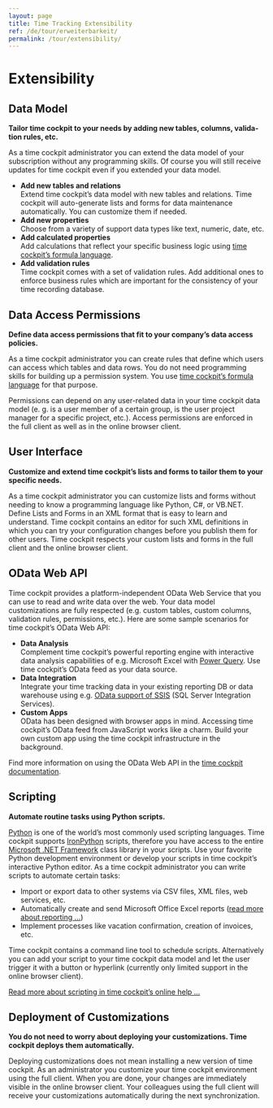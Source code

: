 ```yaml
---
layout: page
title: Time Tracking Extensibility
ref: /de/tour/erweiterbarkeit/
permalink: /tour/extensibility/
---
```


<h1>Extensibility
		</h1><div class="tour">
  <div class="row">
    <div class="col-sm-12">
      <h2>Data Model
		</h2>
      <p class="Subheader">
        <span lang="EN-US">
          <strong>Tailor time cockpit to your needs by adding new tables, columns, validation rules, etc.</strong>
        </span>
      </p>
      <p>As a time cockpit administrator you can extend the data model of your subscription without any programming skills. Of course you will still receive updates for time cockpit even if you extended your data model.
		</p>
    </div>
    <div class="col-sm-12 col-md-6">
      <ul class="checkList">
        <li>
          <strong>Add new tables and relations</strong>
          <br /> Extend time cockpit’s data model with new tables and relations. Time cockpit will auto-generate lists and forms for data maintenance automatically. You can customize them if needed.
					</li>
        <li>
          <strong>Add new properties</strong>
          <br /> Choose from a variety of support data types like text, numeric, date, etc.
					</li>
        <li>
          <strong>Add calculated properties</strong>
          <br /> Add calculations that reflect your specific business logic using <a href="http://help.timecockpit.com/html/a7465f29-c739-4a14-bf5b-09821133dd9a.htm" target="_blank">time cockpit’s formula language</a>.
					</li>
        <li>
          <strong>Add validation rules</strong>
          <br /> Time cockpit comes with a set of validation rules. Add additional ones to enforce business rules which are important for the consistency of your time recording database.
					</li>
      </ul>
    </div>
    <div class="col-sm-12 col-md-6">
      <function name="Composite.Media.ImageGallery.Slimbox2">
        <param name="MediaImage" value="MediaArchive:13f62e3e-825e-434f-ae16-957b9a2828b2" />
        <param name="GroupName" value=" page" />
      </function>
    </div>
  </div>
  <div class="row">
    <div class="col-sm-12 col-md-6">
      <h2>Data Access Permissions
				</h2>
      <p>
        <strong>Define data access permissions that fit to your company’s data access policies.</strong>
      </p>
      <p>As a time cockpit administrator you can create rules that define which users can access which tables and data rows. You do not need programming skills for building up a permission system. You use <a href="http://help.timecockpit.com/html/a7465f29-c739-4a14-bf5b-09821133dd9a.htm" target="_blank">time cockpit’s formula language</a> for that purpose.
				</p>
      <p>Permissions can depend on any user-related data in your time cockpit data model (e. g. is a user member of a certain group, is the user project manager for a specific project, etc.). Access permissions are enforced in the full client as well as in the online browser client.
				</p>
      <div></div>
    </div>
    <div class="col-sm-12 col-md-6">
      <function name="Composite.Media.ImageGallery.Slimbox2">
        <param name="MediaImage" value="MediaArchive:0309ad8b-152d-4451-a29c-e86ad50d9ffe" />
        <param name="GroupName" value=" page" />
      </function>
    </div>
  </div>
  <div class="row">
    <div class="col-sm-12 col-md-6">
      <h2>User Interface
				</h2>
      <p>
        <strong>Customize and extend time cockpit’s lists and forms to tailor them to your specific needs.</strong>
      </p>
      <p>As a time cockpit administrator you can customize lists and forms without needing to know a programming language like Python, C#, or VB.NET. Define Lists and Forms in an XML format that is easy to learn and understand. Time cockpit contains an editor for such XML definitions in which you can try your configuration changes before you publish them for other users. Time cockpit respects your custom lists and forms in the full client and the online browser client.
				</p>
    </div>
    <div class="col-sm-12 col-md-6">
      <function name="Composite.Media.ImageGallery.Slimbox2">
        <param name="MediaImage" value="MediaArchive:bf811252-67ad-4757-afb1-7092eca393eb" />
        <param name="GroupName" value=" page" />
      </function>
    </div>
  </div>
  <div class="row">
    <div class="col-sm-12 col-md-6">
      <h2>OData Web API
				</h2>
      <p>Time cockpit provides a platform-independent OData Web Service that you can use to read and write data over the web. Your data model customizations are fully respected (e.g. custom tables, custom columns, validation rules, permissions, etc.). Here are some sample scenarios for time cockpit’s OData Web API:
				</p>
      <ul class="checkList">
        <li>
          <strong>Data Analysis</strong>
          <br /> Complement time cockpit’s powerful reporting engine with interactive data analysis capabilities of e.g. Microsoft Excel with <a href="http://www.microsoft.com/en-us/download/details.aspx?id=39379" target="_blank">Power Query</a>. Use time cockpit’s OData feed as your data source.
					</li>
        <li>
          <strong>Data Integration</strong>
          <br /> Integrate your time tracking data in your existing reporting DB or data warehouse using e.g. <a href="http://www.microsoft.com/en-us/download/details.aspx?id=42280" target="_blank">OData support of SSIS</a> (SQL Server Integration Services).
					</li>
        <li>
          <strong>Custom Apps</strong>
          <br /> OData has been designed with browser apps in mind. Accessing time cockpit’s OData feed from JavaScript works like a charm. Build your own custom app using the time cockpit infrastructure in the background.
					</li>
      </ul>
      <p>Find more information on using the OData Web API in the <a href="https://help.timecockpit.com/?topic=html/5d6e34c5-3b08-4fa4-baa0-45eb707b6b78.htm" target="_blank">time cockpit documentation</a>.
		</p>
    </div>
    <div class="col-sm-12 col-md-6">
      <function name="Composite.Media.ImageGallery.Slimbox2">
        <param name="MediaImage" value="MediaArchive:d99dea2c-969f-4fa6-b62f-2dcd8f96601b" />
        <param name="GroupName" value=" page" />
      </function>
    </div>
  </div>
  <div class="row">
    <div class="col-sm-12 col-md-6">
      <h2>Scripting
				</h2>
      <p class="Subheader">
        <span lang="EN-US">
          <strong>Automate routine tasks using Python scripts.</strong>
        </span>
      </p>
      <p>
        <a href="http://www.python.org/doc/" target="_blank">Python</a> is one of the world’s most commonly used scripting languages. Time cockpit supports <a href="http://ironpython.net/" target="_blank">IronPython</a> scripts, therefore you have access to the entire <a href="http://msdn.microsoft.com/en-us/library/vstudio/w0x726c2.aspx" target="_blank">Microsoft .NET Framework</a> class library in your scripts. Use your favorite Python development environment or develop your scripts in time cockpit’s interactive Python editor. As a time cockpit administrator you can write scripts to automate certain tasks:
				</p>
      <ul class="checkList">
        <li class="Checklist">Import or export data to other systems via CSV files, XML files, web services, etc.
					</li>
        <li class="Checklist">Automatically create and send Microsoft Office Excel reports (<a href="{{site.baseurl}}/tour/reporting/">read more about reporting ...</a>)
					</li>
        <li class="Checklist">Implement processes like vacation confirmation, creation of invoices, etc.
					</li>
      </ul>
      <p>Time cockpit contains a command line tool to schedule scripts. Alternatively you can add your script to your time cockpit data model and let the user trigger it with a button or hyperlink (currently only limited support in the online browser client).
				</p>
      <p>
        <a href="http://help.timecockpit.com/html/c20d94e9-97dc-48a8-9171-fd3bb70dad86.htm" target="_blank">Read more about scripting in time cockpit’s online help ...</a>
      </p>
    </div>
    <div class="col-sm-12 col-md-6">
      <function name="Composite.Media.ImageGallery.Slimbox2">
        <param name="MediaImage" value="MediaArchive:b872a5d2-2647-4699-97fe-570695a4092d" />
        <param name="GroupName" value=" page" />
      </function>
    </div>
  </div>
  <div class="row">
    <div class="col-sm-12 col-md-6">
      <h2>Deployment of Customizations
				</h2>
      <p>
        <strong>You do not need to worry about deploying your customizations. Time cockpit deploys them automatically.</strong>
      </p>
      <p>Deploying customizations does not mean installing a new version of time cockpit. As an administrator you customize your time cockpit environment using the full client. When you are done, your changes are immediately visible in the online browser client. Your colleagues using the full client will receive your customizations automatically during the next synchronization.
				</p>
    </div>
  </div>
</div>